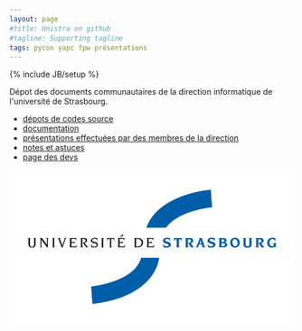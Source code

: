 ```yaml
---
layout: page
#title: Unistra on github 
#tagline: Supporting tagline
tags: pycon yapc fpw présentations
---
```

{% include JB/setup %}

Dépot des documents communautaires de la direction informatique de l'université de Strasbourg.

* [dépots de codes source](http://github.com/unistra)
* [documentation](doc/)
* [présentations effectuées par des membres de la direction](talks)
* [notes et astuces](tips)
* [page des devs](dev)

<img src="/assets/img/logo.uds.jpg">

